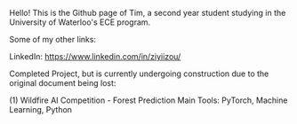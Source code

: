 Hello! This is the Github page of Tim, a second year student studying in the University of Waterloo's ECE program. 

Some of my other links:

LinkedIn: https://www.linkedin.com/in/ziyiizou/

Completed Project, but is currently undergoing construction due to the original document being lost:

(1) Wildfire AI Competition - Forest Prediction
Main Tools: PyTorch, Machine Learning, Python
